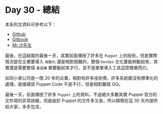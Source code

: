 # Day 30 - 總結

本系列文資料可參考以下：

- [Github](https://github.com/shazi7804/ops-puppet-30-days)
- [Gitbook](https://gitbook.com/book/shazi7804/puppet-manage-guide/details)
- [Mr.沙先生](https://shazi.info)

最後，在這結尾的最後一天，其實前面傳授了許多在 `Puppet` 上的技術，但是實際情況是在企業要導入 `自動化` 還是相對困難的，整個 `DevOps` 文化要能夠動起來，其實還是需要整個 `產品線` 都要動起來才行，並不是單單導入工具這麼簡單而已。

如同小弟公司是一間 20 年的企業，相對有許多技術債，許多系統都沒有標準化的處理，直接硬寫 Puppet Code 不是不行，但是相對難寫 QQ。

最後一天，前面傳授了許多 `Puppet` 上的資料，不過絕大多數其實 Puppet 官方的文件寫的非常詳細，但是由於 Puppet 的文件多又長，所以精簡在這 30 天內提供給大家，多多包含。

